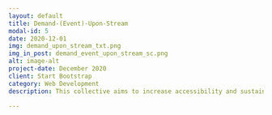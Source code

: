 ```yaml
---
layout: default
title: Demand-(Event)-Upon-Stream
modal-id: 5
date: 2020-12-01
img: demand_upon_stream_txt.png
img_in_post: demand_event_upon_stream_sc.png
alt: image-alt
project-date: December 2020
client: Start Bootstrap
category: Web Development
description: This collective aims to increase accessibility and sustainability of the Arts, Culture and Knowledge, hence practical and viable methods of demand exposition for their future experiences, they would like to be part of. <br><br> Audience can demand a performance upon a listen/stream or , eg. a concert. <p><strong><a href="https://www.youtube.com/watch?v=sKhhBP57Tzc" target="_blank"> Linked here</a></strong>  is a screen recording of an app, recently developed and shared with <a href="https://community.spotify.com/t5/Live-Ideas/Demand-Event-Performance-Upon-Stream-Listen/idc-p/5102635#M210983" target="_blank"><strong>Spotify@communityForum,</strong></a> Bandcamp, Soundcloud and Resonate.is. <br><br> Hence, this is made to demonstrate the concept and its viability and our approach was an act of encouragement, for the potential enabler platforms for such integration and interaction to further care about the artists with practical solutions. <br><br> </p>

---
```

